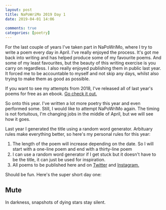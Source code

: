 ```yaml
---  
layout: post  
title: NaPoWriMo 2019 Day 1  
date: 2019-04-01 14:06  
  
comments: true  
categories: [poetry] 
---  
```

  
<p>For the last couple of years I've taken part in NaPoWriMo, where I try to write a poem every day in April. I've really enjoyed the process. It's got me back into writing and has helped produce some of my favourite poems. And some of my least favourites, but the beauty of this writing exercise is you carry on regardless. I also really enjoyed publishing them in public last year. It forced me to be accountable to myself and not skip any days, whilst also trying to make them as good as possible.</p>  


  
<p>If you want to see my attempts from 2018, I've released all of last year's poems for free as an ebook. <a href="/aprilfog/">Go check it out.</a></p>  


  
<p>So onto this year. I've written a lot more poetry this year and even performed some. Still, I would like to attempt NaPoWriMo again. The timing is not fortuitous, I'm changing jobs in the middle of April, but we will see how it goes.</p>  


  
<p>Last year I generated the title using a random word generator. Arbituary rules make everything better, so here's my personal rules for this year:</p>  


<!-- wp:list {"ordered":true} -->  
<ol><li>The length of the poem will increase depending on the date. So I will start with a one-line poem and end with a thirty-line poem</li><li>I can use a random word generator if I get stuck but it doesn't have to be the title, it can just be used for inspiration.</li><li>All poems to be published here and on <a href="http://www.twitter.com/davidralphlewis">Twitter</a> and <a href="http://www.instagram.com/davidralphlewis">Instagram.</a></li></ol>  
<!-- /wp:list -->  

  
<p> Should be fun. Here's the super short day one:</p>  


  
<h2>Mute</h2>  
<!-- /wp:heading -->  

  
<p>In darkness, snapshots of dying stars stay silent. <br /></p>  

